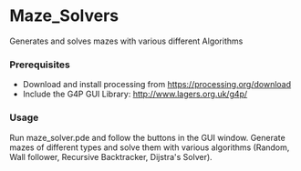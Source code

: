 # Maze_Solvers
Generates and solves mazes with various different Algorithms

### Prerequisites
- Download and install processing from https://processing.org/download
- Include the G4P GUI Library: http://www.lagers.org.uk/g4p/
 
### Usage
Run maze_solver.pde and follow the buttons in the GUI window. Generate mazes of different types and solve them with various algorithms (Random, Wall follower, Recursive Backtracker, Dijstra's Solver).
